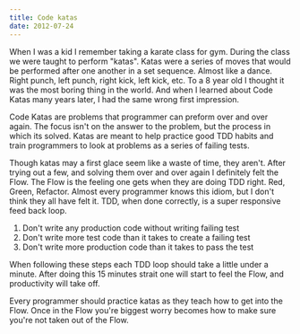 ```yaml
---
title: Code katas
date: 2012-07-24
---
```

When I was a kid I remember taking a karate class for gym.  During the class
we were taught to perform "katas".  Katas were a series of moves that would be
performed after one another in a set sequence. Almost like a dance. Right
punch, left punch, right kick, left kick, etc. To a 8 year old I thought it was
the most boring thing in the world. And when I learned about Code Katas many
years later, I had the same wrong first impression.

Code Katas are problems that programmer can preform over and over again.  The
focus isn't on the answer to the problem, but the process in which its solved.
Katas are meant to help practice good TDD habits and train programmers to look
at problems as a series of failing tests.

Though katas may a first glace seem like a waste of time, they aren't.  After
trying out a few, and solving them over and over again I definitely felt the
Flow.  The Flow is the feeling one gets when they are doing TDD right. Red,
Green, Refactor. Almost every programmer knows this idiom, but I don't think
they all have felt it.  TDD, when done correctly, is a super responsive feed back
loop.

1. Don't write any production code without writing failing test
2. Don't write more test code than it takes to create a failing test
3. Don't write more production code than it takes to pass the test

When following these steps each TDD loop should take a little under a minute.
After doing this 15 minutes strait one will start to feel the Flow, and 
productivity will take off.

Every programmer should practice katas as they teach how to get into the Flow.
Once in the Flow you're biggest worry becomes how to make sure you're not
taken out of the Flow.
